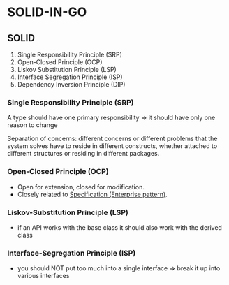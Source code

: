 # SOLID-IN-GO

## SOLID
1. Single Responsibility Principle (SRP)
2. Open-Closed Principle (OCP)
3. Liskov Substitution Principle (LSP)
4. Interface Segregation Principle (ISP)
5. Dependency Inversion Principle (DIP)

### Single Responsibility Principle (SRP)
A type should have one primary responsibility => it should have only one reason to change

Separation of concerns:
different concerns or different problems that the system solves have to reside in different constructs, 
whether attached to different structures or residing in different packages.

### Open-Closed Principle (OCP)
* Open for extension, closed for modification. 
* Closely related to <u>Specification (Enterprise pattern)</u>.


### Liskov-Substitution Principle (LSP)
* if an API works with the base class it should also work with the derived class

###  Interface-Segregation Principle (ISP)
* you should NOT put too much into a single interface => break it up into various interfaces